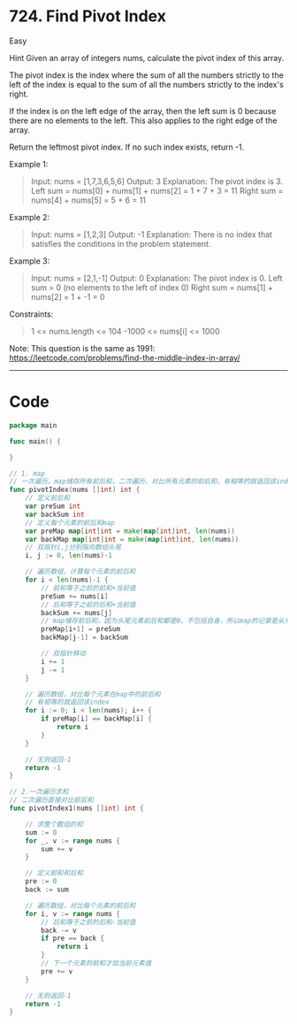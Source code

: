 # 724. Find Pivot Index

Easy

Hint
Given an array of integers nums, calculate the pivot index of this array.

The pivot index is the index where the sum of all the numbers strictly to the left of the index is equal to the sum of all the numbers strictly to the index's right.

If the index is on the left edge of the array, then the left sum is 0 because there are no elements to the left. This also applies to the right edge of the array.

Return the leftmost pivot index. If no such index exists, return -1.


Example 1:
> Input: nums = [1,7,3,6,5,6]
Output: 3
Explanation:
The pivot index is 3.
Left sum = nums[0] + nums[1] + nums[2] = 1 + 7 + 3 = 11
Right sum = nums[4] + nums[5] = 5 + 6 = 11

Example 2:
> Input: nums = [1,2,3]
Output: -1
Explanation:
There is no index that satisfies the conditions in the problem statement.

Example 3:
> Input: nums = [2,1,-1]
Output: 0
Explanation:
The pivot index is 0.
Left sum = 0 (no elements to the left of index 0)
Right sum = nums[1] + nums[2] = 1 + -1 = 0
 

Constraints:
> 1 <= nums.length <= 104
-1000 <= nums[i] <= 1000
 

Note: This question is the same as 1991: https://leetcode.com/problems/find-the-middle-index-in-array/

---

# Code
```go
package main

func main() {

}

// 1. map
// 一次遍历，map储存所有前后和，二次遍历，对比所有元素的前后和，有相等的就返回该index，无则返回-1
func pivotIndex(nums []int) int {
	// 定义前后和
	var preSum int
	var backSum int
	// 定义每个元素的前后和map
	var preMap map[int]int = make(map[int]int, len(nums))
	var backMap map[int]int = make(map[int]int, len(nums))
	// 双指针i,j分别指向数组头尾
	i, j := 0, len(nums)-1

	// 遍历数组，计算每个元素的前后和
	for i < len(nums)-1 {
		// 前和等于之前的前和+当前值
		preSum += nums[i]
		// 后和等于之前的后和+当前值
		backSum += nums[j]
		// map储存前后和，因为头尾元素前后和都是0，不包括自身，所以map的记录是从头尾第二个元素开始
		preMap[i+1] = preSum
		backMap[j-1] = backSum

		// 双指针移动
		i += 1
		j -= 1
	}

	// 遍历数组，对比每个元素在map中的前后和
	// 有相等的就返回该index
	for i := 0; i < len(nums); i++ {
		if preMap[i] == backMap[i] {
			return i
		}
	}

	// 无则返回-1
	return -1
}

// 2.一次遍历求和
// 二次遍历直接对比前后和
func pivotIndex1(nums []int) int {

	// 求整个数组的和
	sum := 0
	for _, v := range nums {
		sum += v
	}

	// 定义前和和后和
	pre := 0
	back := sum

	// 遍历数组，对比每个元素的前后和
	for i, v := range nums {
		// 后和等于之前的后和-当前值
		back -= v
		if pre == back {
			return i
		}
		// 下一个元素的前和才加当前元素值
		pre += v
	}

	// 无则返回-1
	return -1
}
```